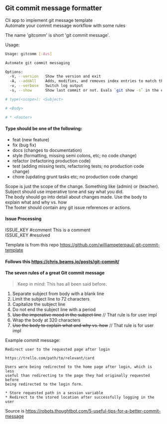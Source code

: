 ## Git commit message formatter

Cli app to implement git message template  
Automate your commit message workflow with some rules

The name 'gitcomm' is short 'git commit message'.

Usage:

```sh
Usage: gitcomm [-Avs]

Automate git commit messaging

Options:
  -V, --version   Show the version and exit
  -A, --addAll    Adds, modifies, and removes index entries to match the working tree. Evals `git add -A`
  -v, --verbose   Switch log output
  -s, --show      Show last commit or not. Evals `git show -s` in the end of execution
```

```sh
# type(<scope>): <Subject>

# <Body>

# * <Footer>
```

#### Type should be one of the following:

- feat (new feature)
- fix (bug fix)
- docs (changes to documentation)
- style (formatting, missing semi colons, etc; no code change)
- refactor (refactoring production code)
- test (adding missing tests, refactoring tests; no production code change)
- chore (updating grunt tasks etc; no production code change)

Scope is just the scope of the change. Something like (admin) or (teacher).  
Subject should use imperative tone and say what you did.  
The body should go into detail about changes made. Use the body to explain what and why vs. how  
The footer should contain any git issue references or actions.

#### Issue Processing

ISSUE_KEY #comment This is a comment  
ISSUE_KEY #resolved

Template is from this repo https://github.com/williampeterpaul/.git-commit-template

#### Follows this https://chris.beams.io/posts/git-commit/

#### The seven rules of a great Git commit message

> Keep in mind: This has all been said before.

1. Separate subject from body with a blank line
2. Limit the subject line to 72 characters
3. Capitalize the subject line
4. Do not end the subject line with a period
5. ~~Use the imperative mood in the subject line~~ // That rule is for user impl
6. Wrap the body at 320 characters
7. ~~Use the body to explain what and why vs. how~~ // That rule is for user impl

Example commit message:

    Redirect user to the requested page after login

    https://trello.com/path/to/relevant/card

    Users were being redirected to the home page after login, which is less
    useful than redirecting to the page they had originally requested before
    being redirected to the login form.

    * Store requested path in a session variable
    * Redirect to the stored location after successfully logging in the user

Source is https://robots.thoughtbot.com/5-useful-tips-for-a-better-commit-message
